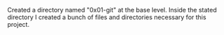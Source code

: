 Created a directory named "0x01-git" at the base level.
Inside the stated directory I created a bunch of files and directories necessary for this project.
